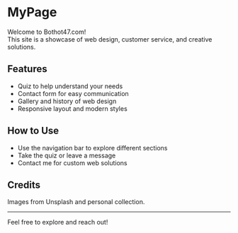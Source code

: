 # MyPage

Welcome to Bothot47.com!  
This site is a showcase of web design, customer service, and creative solutions.

## Features
- Quiz to help understand your needs
- Contact form for easy communication
- Gallery and history of web design
- Responsive layout and modern styles
## How to Use
- Use the navigation bar to explore different sections
- Take the quiz or leave a message
- Contact me for custom web solutions

## Credits
Images from Unsplash and personal collection.

---

Feel free to explore and reach out!